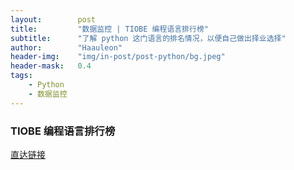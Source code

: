 ```yaml
---
layout:        post
title:         "数据监控 | TIOBE 编程语言排行榜"
subtitle:      "了解 python 这门语言的排名情况，以便自己做出择业选择"
author:        "Haauleon"
header-img:    "img/in-post/post-python/bg.jpeg"
header-mask:   0.4
tags:
    - Python
    - 数据监控
---
```


### TIOBE 编程语言排行榜
[直达链接](https://www.tiobe.com/tiobe-index/)